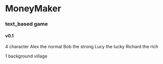 # MoneyMaker
### text_based game

#### v0.1

4 character
Alex the normal
Bob the strong
Lucy the lucky
Richard the rich

1 background
village
